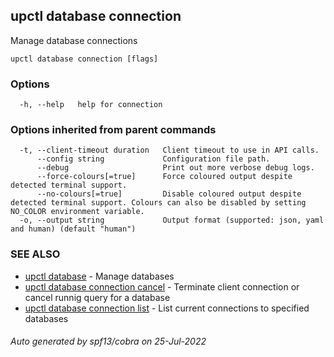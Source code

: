 ## upctl database connection

Manage database connections

```
upctl database connection [flags]
```

### Options

```
  -h, --help   help for connection
```

### Options inherited from parent commands

```
  -t, --client-timeout duration   Client timeout to use in API calls.
      --config string             Configuration file path.
      --debug                     Print out more verbose debug logs.
      --force-colours[=true]      Force coloured output despite detected terminal support.
      --no-colours[=true]         Disable coloured output despite detected terminal support. Colours can also be disabled by setting NO_COLOR environment variable.
  -o, --output string             Output format (supported: json, yaml and human) (default "human")
```

### SEE ALSO

* [upctl database](upctl_database.md)	 - Manage databases
* [upctl database connection cancel](upctl_database_connection_cancel.md)	 - Terminate client connection or cancel runnig query for a database
* [upctl database connection list](upctl_database_connection_list.md)	 - List current connections to specified databases

###### Auto generated by spf13/cobra on 25-Jul-2022
